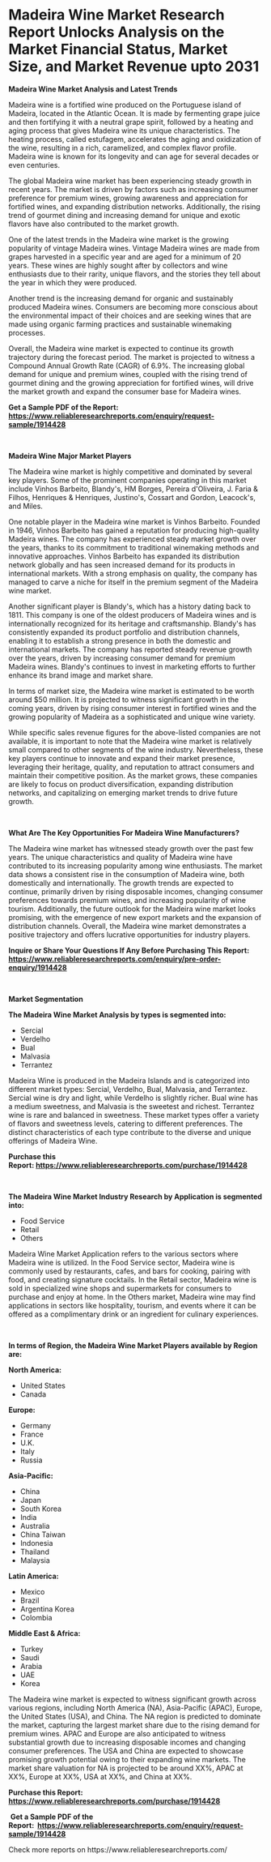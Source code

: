 <p><h1>Madeira Wine Market Research Report Unlocks Analysis on the Market Financial Status, Market Size, and Market Revenue upto 2031</h1></p><p><strong>Madeira Wine Market Analysis and Latest Trends</strong></p>
<p><p>Madeira wine is a fortified wine produced on the Portuguese island of Madeira, located in the Atlantic Ocean. It is made by fermenting grape juice and then fortifying it with a neutral grape spirit, followed by a heating and aging process that gives Madeira wine its unique characteristics. The heating process, called estufagem, accelerates the aging and oxidization of the wine, resulting in a rich, caramelized, and complex flavor profile. Madeira wine is known for its longevity and can age for several decades or even centuries.</p><p>The global Madeira wine market has been experiencing steady growth in recent years. The market is driven by factors such as increasing consumer preference for premium wines, growing awareness and appreciation for fortified wines, and expanding distribution networks. Additionally, the rising trend of gourmet dining and increasing demand for unique and exotic flavors have also contributed to the market growth.</p><p>One of the latest trends in the Madeira wine market is the growing popularity of vintage Madeira wines. Vintage Madeira wines are made from grapes harvested in a specific year and are aged for a minimum of 20 years. These wines are highly sought after by collectors and wine enthusiasts due to their rarity, unique flavors, and the stories they tell about the year in which they were produced.</p><p>Another trend is the increasing demand for organic and sustainably produced Madeira wines. Consumers are becoming more conscious about the environmental impact of their choices and are seeking wines that are made using organic farming practices and sustainable winemaking processes.</p><p>Overall, the Madeira wine market is expected to continue its growth trajectory during the forecast period. The market is projected to witness a Compound Annual Growth Rate (CAGR) of 6.9%. The increasing global demand for unique and premium wines, coupled with the rising trend of gourmet dining and the growing appreciation for fortified wines, will drive the market growth and expand the consumer base for Madeira wines.</p></p>
<p><strong>Get a Sample PDF of the Report:&nbsp; <a href="https://www.reliableresearchreports.com/enquiry/request-sample/1914428">https://www.reliableresearchreports.com/enquiry/request-sample/1914428</a></strong></p>
<p>&nbsp;</p>
<p><strong>Madeira Wine Major Market Players</strong></p>
<p><p>The Madeira wine market is highly competitive and dominated by several key players. Some of the prominent companies operating in this market include Vinhos Barbeito, Blandy's, HM Borges, Pereira d'Oliveira, J. Faria & Filhos, Henriques & Henriques, Justino's, Cossart and Gordon, Leacock's, and Miles.</p><p>One notable player in the Madeira wine market is Vinhos Barbeito. Founded in 1946, Vinhos Barbeito has gained a reputation for producing high-quality Madeira wines. The company has experienced steady market growth over the years, thanks to its commitment to traditional winemaking methods and innovative approaches. Vinhos Barbeito has expanded its distribution network globally and has seen increased demand for its products in international markets. With a strong emphasis on quality, the company has managed to carve a niche for itself in the premium segment of the Madeira wine market. </p><p>Another significant player is Blandy's, which has a history dating back to 1811. This company is one of the oldest producers of Madeira wines and is internationally recognized for its heritage and craftsmanship. Blandy's has consistently expanded its product portfolio and distribution channels, enabling it to establish a strong presence in both the domestic and international markets. The company has reported steady revenue growth over the years, driven by increasing consumer demand for premium Madeira wines. Blandy's continues to invest in marketing efforts to further enhance its brand image and market share.</p><p>In terms of market size, the Madeira wine market is estimated to be worth around $50 million. It is projected to witness significant growth in the coming years, driven by rising consumer interest in fortified wines and the growing popularity of Madeira as a sophisticated and unique wine variety.</p><p>While specific sales revenue figures for the above-listed companies are not available, it is important to note that the Madeira wine market is relatively small compared to other segments of the wine industry. Nevertheless, these key players continue to innovate and expand their market presence, leveraging their heritage, quality, and reputation to attract consumers and maintain their competitive position. As the market grows, these companies are likely to focus on product diversification, expanding distribution networks, and capitalizing on emerging market trends to drive future growth.</p></p>
<p>&nbsp;</p>
<p><strong>What Are The Key Opportunities For Madeira Wine Manufacturers?</strong></p>
<p><p>The Madeira wine market has witnessed steady growth over the past few years. The unique characteristics and quality of Madeira wine have contributed to its increasing popularity among wine enthusiasts. The market data shows a consistent rise in the consumption of Madeira wine, both domestically and internationally. The growth trends are expected to continue, primarily driven by rising disposable incomes, changing consumer preferences towards premium wines, and increasing popularity of wine tourism. Additionally, the future outlook for the Madeira wine market looks promising, with the emergence of new export markets and the expansion of distribution channels. Overall, the Madeira wine market demonstrates a positive trajectory and offers lucrative opportunities for industry players.</p></p>
<p><strong>Inquire or Share Your Questions If Any Before Purchasing This Report: <a href="https://www.reliableresearchreports.com/enquiry/pre-order-enquiry/1914428">https://www.reliableresearchreports.com/enquiry/pre-order-enquiry/1914428</a></strong></p>
<p>&nbsp;</p>
<p><strong>Market Segmentation</strong></p>
<p><strong>The Madeira Wine Market Analysis by types is segmented into:</strong></p>
<p><ul><li>Sercial</li><li>Verdelho</li><li>Bual</li><li>Malvasia</li><li>Terrantez</li></ul></p>
<p><p>Madeira Wine is produced in the Madeira Islands and is categorized into different market types: Sercial, Verdelho, Bual, Malvasia, and Terrantez. Sercial wine is dry and light, while Verdelho is slightly richer. Bual wine has a medium sweetness, and Malvasia is the sweetest and richest. Terrantez wine is rare and balanced in sweetness. These market types offer a variety of flavors and sweetness levels, catering to different preferences. The distinct characteristics of each type contribute to the diverse and unique offerings of Madeira Wine.</p></p>
<p><strong>Purchase this Report:&nbsp;<a href="https://www.reliableresearchreports.com/purchase/1914428">https://www.reliableresearchreports.com/purchase/1914428</a></strong></p>
<p>&nbsp;</p>
<p><strong>The Madeira Wine Market Industry Research by Application is segmented into:</strong></p>
<p><ul><li>Food Service</li><li>Retail</li><li>Others</li></ul></p>
<p><p>Madeira Wine Market Application refers to the various sectors where Madeira wine is utilized. In the Food Service sector, Madeira wine is commonly used by restaurants, cafes, and bars for cooking, pairing with food, and creating signature cocktails. In the Retail sector, Madeira wine is sold in specialized wine shops and supermarkets for consumers to purchase and enjoy at home. In the Others market, Madeira wine may find applications in sectors like hospitality, tourism, and events where it can be offered as a complimentary drink or an ingredient for culinary experiences.</p></p>
<p>&nbsp;</p>
<p><strong>In terms of Region, the Madeira Wine Market Players available by Region are:</strong></p>
<p>
    <p> <strong> North America: </strong>
        <ul>
            <li>United States</li>
            <li>Canada</li>
        </ul>
        </p> 
    <p> <strong> Europe: </strong>
        <ul>
            <li>Germany</li>
            <li>France</li>
            <li>U.K.</li>
            <li>Italy</li>
            <li>Russia</li>
        </ul>
        </p> 
    <p> <strong> Asia-Pacific: </strong>
        <ul>
            <li>China</li>
            <li>Japan</li>
            <li>South Korea</li>
            <li>India</li>
            <li>Australia</li>
            <li>China Taiwan</li>
            <li>Indonesia</li>
            <li>Thailand</li>
            <li>Malaysia</li>
        </ul>
        </p> 
    <p> <strong> Latin America: </strong>
        <ul>
            <li>Mexico</li>
            <li>Brazil</li>
            <li>Argentina Korea</li>
            <li>Colombia</li>
        </ul>
        </p> 
    <p> <strong> Middle East & Africa: </strong>
        <ul>
            <li>Turkey</li>
            <li>Saudi</li>
            <li>Arabia</li>
            <li>UAE</li>
            <li>Korea</li>
        </ul>
    </p>
    </p>
<p><p>The Madeira wine market is expected to witness significant growth across various regions, including North America (NA), Asia-Pacific (APAC), Europe, the United States (USA), and China. The NA region is predicted to dominate the market, capturing the largest market share due to the rising demand for premium wines. APAC and Europe are also anticipated to witness substantial growth due to increasing disposable incomes and changing consumer preferences. The USA and China are expected to showcase promising growth potential owing to their expanding wine markets. The market share valuation for NA is projected to be around XX%, APAC at XX%, Europe at XX%, USA at XX%, and China at XX%.</p></p>
<p><strong>Purchase this Report: <a href="https://www.reliableresearchreports.com/purchase/1914428">https://www.reliableresearchreports.com/purchase/1914428</a></strong></p>
<p>&nbsp;<strong>Get a Sample PDF of the Report:&nbsp;&nbsp;<a href="https://www.reliableresearchreports.com/enquiry/request-sample/1914428">https://www.reliableresearchreports.com/enquiry/request-sample/1914428</a></strong></p>
<p><strong></strong></p>
<p>Check more reports on https://www.reliableresearchreports.com/</p>